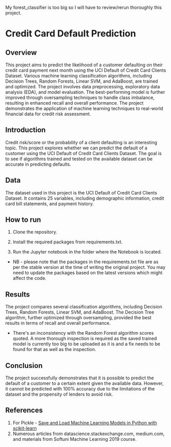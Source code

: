 My forest_classifier is too big so I will have to review/rerun thoroughly this project.

# Credit Card Default Prediction

## Overview

This project aims to predict the likelihood of a customer defaulting on their credit card payment next month using the UCI Default of Credit Card Clients Dataset. Various machine learning classification algorithms, including Decision Trees, Random Forests, Linear SVM, and AdaBoost, are trained and optimized. The project involves data preprocessing, exploratory data analysis (EDA), and model evaluation. The best-performing model is further improved through oversampling techniques to handle class imbalance, resulting in enhanced recall and overall performance. The project demonstrates the application of machine learning techniques to real-world financial data for credit risk assessment.

## Introduction

Credit risk/score or the probability of a client defaulting is an interesting topic. This project explores whether we can predict the default of a customer using the UCI Default of Credit Card Clients Dataset. The goal is to see if algorithms trained and tested on the available dataset can be accurate in predicting defaults.

## Data

The dataset used in this project is the UCI Default of Credit Card Clients Dataset. It contains 25 variables, including demographic information, credit card bill statements, and payment history.

## How to run

1. Clone the repository.

2. Install the required packages from requirements.txt.

3. Run the Jupyter notebook in the folder where the Notebook is located.

* NB - please note that the packages in the requirements.txt file are as per the stable version at the time of writing the original project. You may need to update the packages based on the latest versions which might affect the code.

## Results

The project compares several classification algorithms, including Decision Trees, Random Forests, Linear SVM, and AdaBoost. The Decision Tree algorithm, further optimized through oversampling, provided the best results in terms of recall and overall performance.

* There's an inconsistency with the Random Forest algorithm scores quoted. A more thorough inspection is required as the saved trained model is currently too big to be uploaded as it is and a fix needs to be found for that as well as the inspection.

## Conclusion

The project successfully demonstrates that it is possible to predict the default of a customer to a certain extent given the available data. However, it cannot be predicted with 100% accuracy due to the limitations of the dataset and the propensity of lenders to avoid risk.

## References

1. For Pickle - [Save and Load Machine Learning Models in Python with scikit-learn](https://machinelearningmastery.com/save-load-machine-learning-models-python-scikit-learn/)
2. Numerous articles from datascience.stackexchange.com, medium.com, and materials from Softuni Machine Learning 2019 course.
